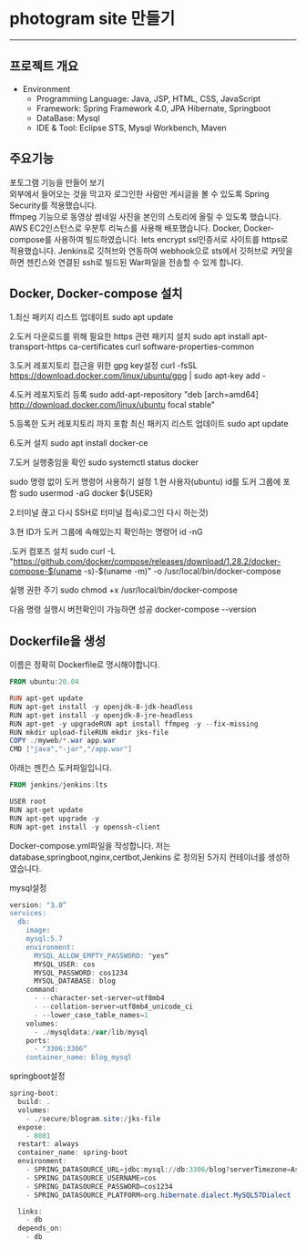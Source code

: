 # **photogram site 만들기**
***
## 프로젝트 개요 

* Environment   
   - Programming Language: Java, JSP, HTML, CSS, JavaScript    
   - Framework: Spring Framework 4.0, JPA Hibernate, Springboot   
   - DataBase: Mysql       
   - IDE & Tool: Eclipse STS, Mysql Workbench, Maven         
     
     
     
## 주요기능  
포토그램 기능을 만들어 보기  
외부에서 들어오는 것을 막고자 로그인한 사람만 게시글을 볼 수 있도록 Spring Security를 적용했습니다.   
ffmpeg 기능으로 동영상 썸네일 사진을 본인의 스토리에 올릴 수 있도록 했습니다. 
AWS EC2인스턴스로 우분투 리눅스를 사용해 배포했습니다.
Docker, Docker-compose를 사용하여 빌드하였습니다.
lets encrypt ssl인증서로 사이트를 https로 적용했습니다.
Jenkins로 깃허브와 연동하여 webhook으로 sts에서 깃허브로 커밋을 하면 젠킨스와 연결된 ssh로 빌드된 War파일을 전송할 수 있게 합니다.

## Docker, Docker-compose 설치
1.최신 패키지 리스트 업데이트
sudo apt update

2.도커 다운로드를 위해 필요한 https 관련 패키지 설치
sudo apt install apt-transport-https ca-certificates curl software-properties-common

3.도커 레포지토리 접근을 위한 gpg key설정
curl -fsSL https://download.docker.com/linux/ubuntu/gpg | sudo apt-key add -

4.도커 레포지토리 등록
sudo add-apt-repository "deb [arch=amd64] http://download.docker.com/linux/ubuntu focal stable"

5.등록한 도커 레포지토리 까지 포함 최신 패키지 리스트 업데이트
sudo apt update 

6.도커 설치
sudo apt install docker-ce

7.도커 실행중임을 확인
sudo systemctl status docker 

sudo 명령 없이 도커 명령어 사용하기 설정
1.현 사용자(ubuntu) id를 도커 그룹에 포함
sudo usermod -aG docker ${USER}

2.터미널 끊고 다시 SSH로 터미널 접속)로그인 다시 하는것)

3.현 ID가 도커 그룹에 속해있는지 확인하는 명령어
id -nG

.도커 컴포즈 설치
sudo curl -L "https://github.com/docker/compose/releases/download/1.28.2/docker-compose-$(uname -s)-$(uname -m)" -o /usr/local/bin/docker-compose

실행 권한 주기
sudo chmod +x /usr/local/bin/docker-compose

다음 명령 실행시 버전확인이 가능하면 성공
docker-compose --version

## Dockerfile을 생성
이름은 정확히 Dockerfile로 명시해야합니다.
```powershell
FROM ubuntu:20.04

RUN apt-get update 
RUN apt-get install -y openjdk-8-jdk-headless 
RUN apt-get install -y openjdk-8-jre-headless 
RUN apt-get -y upgradeRUN apt install ffmpeg -y --fix-missing
RUN mkdir upload-fileRUN mkdir jks-file
COPY ./myweb/*.war app.war
CMD ["java","-jar","/app.war"]
```

아래는 젠킨스 도커파일입니다.
```powershell
FROM jenkins/jenkins:lts

USER root
RUN apt-get update
RUN apt-get upgrade -y
RUN apt-get install -y openssh-client
```


Docker-compose.yml파일을 작성합니다.
저는 database,springboot,nginx,certbot,Jenkins 로 정의된 5가지 컨테이너를 생성하였습니다.

mysql설정
```powershell
version: "3.0“
services:
  db:
    image:
    mysql:5.7
    environment:
      MYSQL_ALLOW_EMPTY_PASSWORD: "yes“
      MYSQL_USER: cos
      MYSQL_PASSWORD: cos1234
      MYSQL_DATABASE: blog
    command:
      - --character-set-server=utf8mb4
      - --collation-server=utf8mb4_unicode_ci
      - --lower_case_table_names=1
    volumes:
      - ./mysqldata:/var/lib/mysql
    ports:
      - "3306:3306“
    container_name: blog_mysql
```

springboot설정
```powershell
spring-boot:
  build: .
  volumes:
    - ./secure/blogram.site:/jks-file
  expose:
    - 8081
  restart: always
  container_name: spring-boot
  environment:
    - SPRING_DATASOURCE_URL=jdbc:mysql://db:3306/blog?serverTimezone=Asia/Seoul&characterEncoding=UTF-8
    - SPRING_DATASOURCE_USERNAME=cos
    - SPRING_DATASOURCE_PASSWORD=cos1234
    - SPRING_DATASOURCE_PLATFORM=org.hibernate.dialect.MySQL57Dialect

  links:
    - db
  depends_on:
    - db
```



 


 





